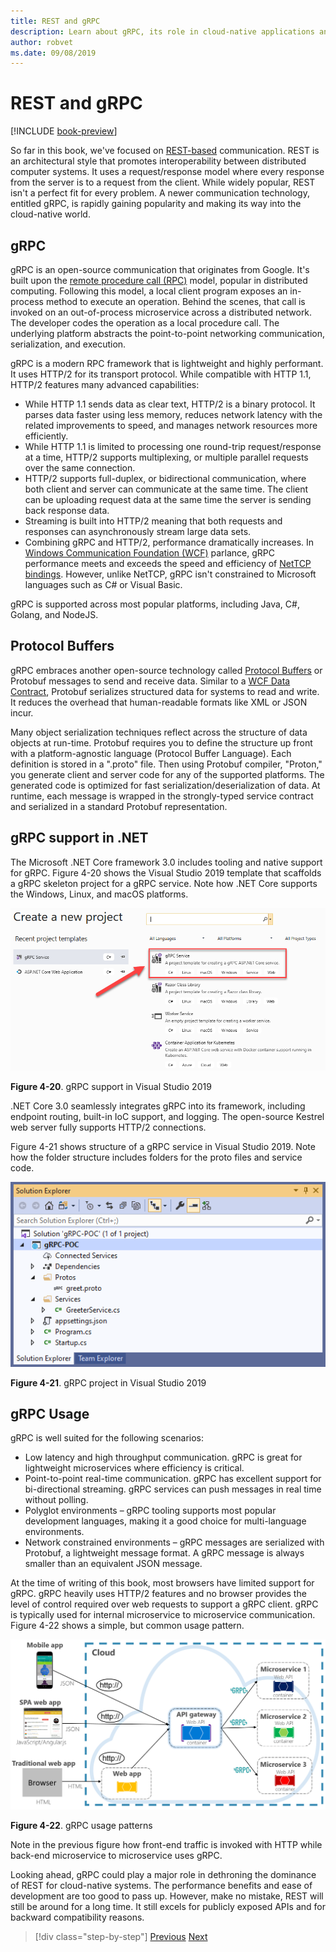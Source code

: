 ```yaml
---
title: REST and gRPC
description: Learn about gRPC, its role in cloud-native applications and how it differs from HTTP REST
author: robvet
ms.date: 09/08/2019
---
```

# REST and gRPC

[!INCLUDE [book-preview](../../../includes/book-preview.md)]

So far in this book, we've focused on [REST-based](https://docs.microsoft.com/azure/architecture/best-practices/api-design) communication. REST is an architectural style that promotes interoperability between distributed computer systems. It uses a request/response model where every response from the server is to a request from the client. While widely popular, REST isn't a perfect fit for every problem. A newer communication technology, entitled gRPC, is rapidly gaining popularity and making its way into the cloud-native world.

## gRPC

gRPC is an open-source communication that originates from Google. It's built upon the [remote procedure call (RPC)](https://en.wikipedia.org/wiki/Remote_procedure_call) model, popular in distributed computing. Following this model, a local client program exposes an in-process method to execute an operation. Behind the scenes, that call is invoked on an out-of-process microservice across a distributed network. The developer codes the operation as a local procedure call. The underlying platform abstracts the point-to-point networking communication, serialization, and execution.

gRPC is a modern RPC framework that is lightweight and highly performant. It uses HTTP/2 for its transport protocol. While compatible with HTTP 1.1, HTTP/2 features many advanced capabilities:

- While HTTP 1.1 sends data as clear text, HTTP/2 is a binary protocol. It parses data faster using less memory, reduces network latency with the related improvements to speed, and manages network resources more efficiently.
- While HTTP 1.1 is limited to processing one round-trip request/response at a time, HTTP/2 supports multiplexing, or multiple parallel requests over the same connection.
- HTTP/2 supports full-duplex, or bidirectional communication, where both client and server can communicate at the same time. The client can be uploading request data at the same time the server is sending back response data.
- Streaming is built into HTTP/2 meaning that both requests and responses can asynchronously stream large data sets.
- Combining gRPC and HTTP/2, performance dramatically increases. In [Windows Communication Foundation (WCF)](https://docs.microsoft.com/dotnet/framework/wcf/whats-wcf) parlance, gRPC performance meets and exceeds the speed and efficiency of [NetTCP bindings](https://docs.microsoft.com/dotnet/api/system.servicemodel.nettcpbinding?view=netframework-4.8). However, unlike NetTCP, gRPC isn't constrained to Microsoft languages such as C# or Visual Basic.

gRPC is supported across most popular platforms, including Java, C#, Golang, and NodeJS.

## Protocol Buffers

gRPC embraces another open-source technology called [Protocol Buffers](https://developers.google.com/protocol-buffers/docs/overview) or Protobuf messages to send and receive data. Similar to a [WCF Data Contract](https://docs.microsoft.com/dotnet/framework/wcf/feature-details/using-data-contracts), Protobuf serializes structured data for systems to read and write. It reduces the overhead that human-readable formats like XML or JSON incur.

Many object serialization techniques reflect across the structure of data objects at run-time. Protobuf requires you to define the structure up front with a platform-agnostic language (Protocol Buffer Language). Each definition is stored in a ".proto" file. Then using Protobuf compiler, "Proton," you generate client and server code for any of the supported platforms. The generated code is optimized for fast serialization/deserialization of data. At runtime, each message is wrapped in the strongly-typed service contract and serialized in a standard Protobuf representation.

## gRPC support in .NET

The Microsoft .NET Core framework 3.0 includes tooling and native support for gRPC. Figure 4-20 shows the Visual Studio 2019 template that scaffolds a gRPC skeleton project for a gRPC service. Note how .NET Core supports the Windows, Linux, and macOS platforms.

![gRPC Support in Visual Studio 2019](./media/visual-studio-2019-grpc-template.png)

**Figure 4-20**. gRPC support in Visual Studio 2019

.NET Core 3.0 seamlessly integrates gRPC into its framework, including endpoint routing, built-in IoC support, and logging. The open-source Kestrel web server fully supports HTTP/2 connections.

Figure 4-21 shows structure of a gRPC service in Visual Studio 2019. Note how the folder structure includes folders for the proto files and service code.

![gRPC project in Visual Studio 2019](./media/grpc-project.png  )

**Figure 4-21**. gRPC project in Visual Studio 2019

## gRPC Usage

gRPC is well suited for the following scenarios:

- Low latency and high throughput communication. gRPC is great for lightweight microservices where efficiency is critical.
- Point-to-point real-time communication. gRPC has excellent support for bi-directional streaming. gRPC services can push messages in real time without polling.
- Polyglot environments – gRPC tooling supports most popular development languages, making it a good choice for multi-language environments.
- Network constrained environments – gRPC messages are serialized with Protobuf, a lightweight message format. A gRPC message is always smaller than an equivalent JSON message.

At the time of writing of this book, most browsers have limited support for gRPC. gRPC heavily uses HTTP/2 features and no browser provides the level of control required over web requests to support a gRPC client. gRPC is typically used for internal microservice to microservice communication. Figure 4-22 shows a simple, but common usage pattern.

![gRPC Usage Patterns](./media/grpc-usage.png)

**Figure 4-22**. gRPC usage patterns

Note in the previous figure how front-end traffic is invoked with HTTP while back-end microservice to microservice uses gRPC.

Looking ahead, gRPC could play a major role in dethroning the dominance of REST for cloud-native systems. The performance benefits and ease of development are too good to pass up. However, make no mistake, REST will still be around for a long time. It still excels for publicly exposed APIs and for backward compatibility reasons.

>[!div class="step-by-step"]
>[Previous](service-to-service-communication.md)
>[Next](service-mesh-communication-infrastructure.md)
